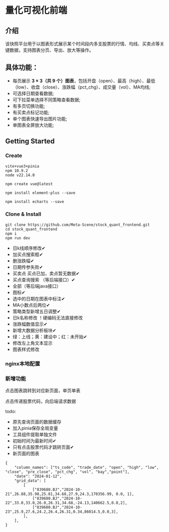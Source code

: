 # 量化可视化前端

## 介绍

该快照平台用于以图表形式展示某个时间段内多支股票的行情、均线、买卖点等关键数据，支持图表分页、导出、放大等操作。

## 具体功能：

- 每页展示 **3 × 3（共 9 个）图表**，包括开盘（open）、最高（high）、最低（low）、收盘（close）、涨跌幅（pct_chg）、成交量（vol）、MA均线;
- 可选择日期查看数据;
- 可下拉菜单选择不同策略查看数据;
- 有多页切换功能;
- 有买卖点标记功能;
- 单个图表快速导出图片功能;
- 单图表全屏放大功能;

## Getting Started

### Create

```
vite+vue3+pinia
npm 10.9.2
node v22.14.0
```

```
npm create vue@latest

npm install element-plus --save

npm install echarts --save
```

### Clone & Install

```
git clone https://github.com/Meta-Scene/stock_quant_frontend.git
cd stock_quant_frontend
npm i
npm run dev
```

- 日k线顺序修改✔
- 加买点搜索框✔
- 删涨跌幅✔
- 日期传参失败✔
- 买卖点 买点已加，卖点暂无数据✔
- 买点查询搜索 （等后端接口）✔
- 全部（等后端java接口）
- 图标✔
- 选中的日期在图表中标注✔
- MA小数点后两位✔
- 策略类型新增五日调整✔
- 日k名称修改 ！硬编码无法直接修改
- 涨跌幅数值显示✔
- 新增大数据分析板块✔
- 绿：上线；黄：建设中；红：未开始✔
- 修改左上角文本显示
- 图表样式修改

### nginx本地配置

### 新增功能

点击图表跳转到对应新页面，单页单表

点击传递股票代码，向后端请求数据

todo:

- 原先查询页面的数据缓存
- 加入pinia保存全局变量
- 工具组件提取单独文件
- 初始时间为最新时间✔
- 只有点击股票代码才跳转页面✔
- 新页面的图表

```
{
    "column_names": ["ts_code", "trade_date", "open", "high", "low", "close", "pre_close", "pct_chg", "vol", "bay","point"],
    "date": "2024-01-12",
    "grid_data": [
        [
            ["839680.BJ","2024-10-21",26.88,35.98,25.81,34.68,27.9,24.3,170356.99, 0.0, 1],
            ["839680.BJ","2024-10-22",33.0,33.0,26.0,26.31,34.68,-24.13,140662.5,0.0,2],
            ["839680.BJ","2024-10-23",25.9,27.6,24.2,26.4,26.31,0.34,86014.5,0.0,3],
        ],
    ],
}
```
